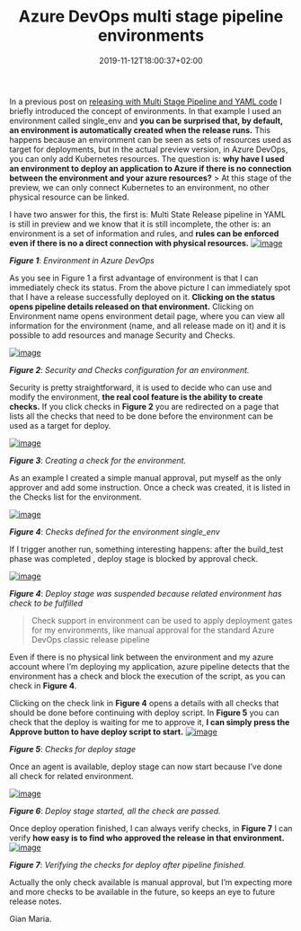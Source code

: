 ﻿---
title: "Azure DevOps multi stage pipeline environments"
description: ""
date: 2019-11-12T18:00:37+02:00
draft: false
tags: [devops,release]
categories: [Azure DevOps]
---
In a previous post on [releasing with Multi Stage Pipeline and YAML code](http://www.codewrecks.com/blog/index.php/2019/10/21/release-app-with-azure-devops-multi-stage-pipeline/) I briefly introduced the concept of environments. In that example I used an environment called single\_env and **you can be surprised that, by default, an environment is automatically created when the release runs.** This happens because an environment can be seen as sets of resources used as target for deployments, but in the actual preview version, in Azure DevOps, you can only add Kubernetes resources. The question is:  **why have I used an environment to deploy an application to Azure if there is no connection between the environment and your azure resources?** > At this stage of the preview, we can only connect Kubernetes to an environment, no other physical resource can be linked.

I have two answer for this, the first is: Multi State Release pipeline in YAML is still in preview and we know that it is still incomplete, the other is: an environment is a set of information and rules, and **rules can be enforced even if there is no a direct connection with physical resources.** [![image](http://www.codewrecks.com/blog/wp-content/uploads/2019/11/image_thumb.png "image")](http://www.codewrecks.com/blog/wp-content/uploads/2019/11/image.png)

 ***Figure 1***: *Environment in Azure DevOps*

As you see in Figure 1 a first advantage of environment is that I can immediately check its status. From the above picture I can immediately spot that I have a release successfully deployed on it.  **Clicking on the status opens pipeline details released on that environment.** Clicking on Environment name opens environment detail page, where you can view all information for the environment (name, and all release made on it) and it is possible to add resources and manage Security and Checks.

[![image](http://www.codewrecks.com/blog/wp-content/uploads/2019/11/image_thumb-1.png "image")](http://www.codewrecks.com/blog/wp-content/uploads/2019/11/image-1.png)

 ***Figure 2***: *Security and Checks configuration for an environment.*

Security is pretty straightforward, it is used to decide who can use and modify the environment,  **the real cool feature is the ability to create checks.** If you click checks in  **Figure 2** you are redirected on a page that lists all the checks that need to be done before the environment can be used as a target for deploy.

[![image](http://www.codewrecks.com/blog/wp-content/uploads/2019/11/image_thumb-2.png "image")](http://www.codewrecks.com/blog/wp-content/uploads/2019/11/image-2.png)

 ***Figure 3***: *Creating a check for the environment.*

As an example I created a simple manual approval, put myself as the only approver and add some instruction. Once a check was created, it is listed in the Checks list for the environment.

[![image](http://www.codewrecks.com/blog/wp-content/uploads/2019/11/image_thumb-3.png "image")](http://www.codewrecks.com/blog/wp-content/uploads/2019/11/image-3.png)

 ***Figure 4***: *Checks defined for the environment single\_env*

If I trigger another run, something interesting happens: after the build\_test phase was completed , deploy stage is blocked by approval check.

[![image](http://www.codewrecks.com/blog/wp-content/uploads/2019/11/image_thumb-4.png "image")](http://www.codewrecks.com/blog/wp-content/uploads/2019/11/image-4.png)

 ***Figure 4***: *Deploy stage was suspended because related environment has check to be fulfilled*

> Check support in environment can be used to apply deployment gates for my environments, like manual approval for the standard Azure DevOps classic release pipeline

Even if there is no physical link between the environment and my azure account where I’m deploying my application, azure pipeline detects that the environment has a check and block the execution of the script, as you can check in  **Figure 4**.

Clicking on the check link in  **Figure 4** opens a details with all checks that should be done before continuing with deploy script. In  **Figure 5** you can check that the deploy is waiting for me to approve it, **I can simply press the Approve button to have deploy script to start.** [![image](http://www.codewrecks.com/blog/wp-content/uploads/2019/11/image_thumb-5.png "image")](http://www.codewrecks.com/blog/wp-content/uploads/2019/11/image-5.png)

 ***Figure 5***: *Checks for deploy stage*

Once an agent is available, deploy stage can now start because I’ve done all check for related environment.

[![image](http://www.codewrecks.com/blog/wp-content/uploads/2019/11/image_thumb-6.png "image")](http://www.codewrecks.com/blog/wp-content/uploads/2019/11/image-6.png)

 ***Figure 6***: *Deploy stage started, all the check are passed.*

Once deploy operation finished, I can always verify checks, in  **Figure 7** I can verify  **how easy is to find who approved the release in that environment.** [![image](http://www.codewrecks.com/blog/wp-content/uploads/2019/11/image_thumb-7.png "image")](http://www.codewrecks.com/blog/wp-content/uploads/2019/11/image-7.png)

 ***Figure 7***: *Verifying the checks for deploy after pipeline finished.*

Actually the only check available is manual approval, but I’m expecting more and more checks to be available in the future, so keeps an eye to future release notes.

Gian Maria.
